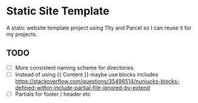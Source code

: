 # Static Site Template

A static website template project using 11ty and Parcel so I can reuse it for my projects.

## TODO
- [ ] More consistent naming scheme for directories
- [ ] Instead of using {{ Content }} maybe use blocks includes https://stackoverflow.com/questions/35496514/nunjucks-blocks-defined-within-include-partial-file-ignored-by-extend
- [ ] Partials for footer / header etc
